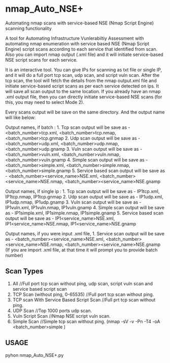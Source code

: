 # nmap_Auto_NSE+
Automating nmap scans with service-based NSE (Nmap Script Engine) scanning functionality

A tool for Automating Infrastructure Vunlerabiltiy Assessment with automating nmap enumeration with service based NSE (Nmap Script Engine) script scans according to each service that identified from scan. Also you can import nmap output (.xml file) and it will initiate service-based NSE script scans for each service.

It is an interactive tool. You can give IPs for scanning as txt file or single IP, and it will do a full port tcp scan, udp scan, and script vuln scan. After the tcp scan, the tool will fetch the details from the nmap output.xml file and initiate service-based script scans as per each service detected on ips. It will save all scan output to the same location. If you already have an nmap .xml output file, then you can directly initiate service-based NSE scans (for this, you may need to select Mode 2).


Every scans output will be save on the same directory. And the output name will like below:

Output names, if batch :
	1. Tcp scan output will be save as - <batch_number>tcp.xml, <batch_number>tcp.nmap, <batch_number>tcp.gnmap
	2. Udp scan output will be save as - <batch_number>udp.xml, <batch_number>udp.nmap, <batch_number>udp.gnamp
	3. Vuln scan output will be save as - <batch_number>vuln.xml, <batch_number>vuln.nmap, <batch_number>vuln.gnamp
	4. Simple scan output will be save as - <batch_number>simple.xml, <batch_number>simple.nmap, <batch_number>simple.gnamp
	5. Service based scan output will be save as - <batch_number><service_name>NSE.xml, <batch_number><service_name>NSE.nmap, <batch_number><service_name>NSE.gnamp

Output names, if single ip :
	1. Tcp scan output will be save as - IP1tcp.xml, IP1tcp.nmap, IP1tcp.gnmap
	2. Udp scan output will be save as - IP1udp.xml, IP1udp.nmap, IP1udp.gnamp
	3. Vuln scan output will be save as - IP1vuln.xml, IP1vuln.nmap, IP1vuln.gnamp
	4. Simple scan output will be save as - IP1simple.xml, IP1simple.nmap, IP1simple.gnamp
	5. Service based scan output will be save as - IP1<service_name>NSE.xml, IP1<service_name>NSE.nmap, IP1<service_name>NSE.gnamp

Output names, if you were input .xml file,
	1. Service scan output will be save as - <batch_number><service_name>NSE.xml, <batch_number><service_name>NSE.nmap, <batch_number><service_name>NSE.gnamp
	(If you are import .xml file, at that time it will prompt you to provide batch number)


Scan Types
----------
1. All                                        //Full port tcp scan without ping, udp scan, script vuln scan and service based script scan
2. TCP Scan (without ping, 0-65535)           //Full port tcp scan without ping.
3. TCP scan With Service Based Script Scan    //Full prt tcp scan without ping.
4. UDP Scan                                   //Top 1000 ports udp scan.
5. Vuln Script Scan                           //Nmap NSE script vuln scan.
6. Simple Scan                                //Simple tcp scan without ping. (nmap -sV -v -Pn -T4 -oA <batch_number>simple <ip>)


USAGE
-----
pyhon nmap_Auto_NSE+.py

